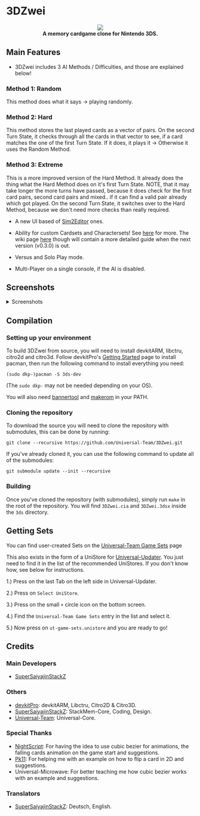 # 3DZwei
<p align="center">
	<a href="https://github.com/Universal-Team/3DZwei/releases/latest"><img src="https://github.com/Universal-Team/3DZwei/blob/master/resources/logos/logo.png"></a><br>
	<b>A memory cardgame clone for Nintendo 3DS.</b><br>
</p>

## Main Features
* 3DZwei includes 3 AI Methods / Difficulties, and those are explained below!

### Method 1: Random
This method does what it says -> playing randomly.

### Method 2: Hard
This method stores the last played cards as a vector of pairs. On the second Turn State, it checks through all the cards in that vector to see, if a card matches the one of the first Turn State. If it does, it plays it -> Otherwise it uses the Random Method.

### Method 3: Extreme
This is a more improved version of the Hard Method. It already does the thing what the Hard Method does on it's first Turn State. NOTE, that it may take longer the more turns have passed, because it does check for the first card pairs, second card pairs and mixed.. if it can find a valid pair already which got played. On the second Turn State, it switches over to the Hard Method, because we don't need more checks than really required.


* A new UI based of [Sim2Editor](https://github.com/Universal-Team/Sim2Editor) ones.

* Ability for custom Cardsets and Charactersets! See [here](https://github.com/Universal-Team/3DZwei/tree/master/set-generator/README.md) for more. The wiki page [here](https://github.com/Universal-Team/3DZwei/wiki) though will contain a more detailed guide when the next version (v0.3.0) is out.

* Versus and Solo Play mode.

* Multi-Player on a single console, if the AI is disabled.

## Screenshots

<details><summary>Screenshots</summary>

### AI Selector
![](https://github.com/Universal-Team/3DZwei/blob/master/resources/screenshots/aiSelector.png)

### Card Selector
![](https://github.com/Universal-Team/3DZwei/blob/master/resources/screenshots/cardSelector.png)

### Character Selector
![](https://github.com/Universal-Team/3DZwei/blob/master/resources/screenshots/characterSelector.png)

### Credits
![](https://github.com/Universal-Team/3DZwei/blob/master/resources/screenshots/creditsContributors.png) ![](https://github.com/Universal-Team/3DZwei/blob/master/resources/screenshots/creditsStackMemCore.png) ![](https://github.com/Universal-Team/3DZwei/blob/master/resources/screenshots/creditsUniversalCore.png) ![](https://github.com/Universal-Team/3DZwei/blob/master/resources/screenshots/creditsTranslators1.png) ![](https://github.com/Universal-Team/3DZwei/blob/master/resources/screenshots/creditsTranslators2.png) ![](https://github.com/Universal-Team/3DZwei/blob/master/resources/screenshots/creditsTranslators3.png) ![](https://github.com/Universal-Team/3DZwei/blob/master/resources/screenshots/creditsSpecialThanks.png)

### Exit Overlay
![](https://github.com/Universal-Team/3DZwei/blob/master/resources/screenshots/exitOverlay.png)

### Game Result
![](https://github.com/Universal-Team/3DZwei/blob/master/resources/screenshots/roundResult.png) ![](https://github.com/Universal-Team/3DZwei/blob/master/resources/screenshots/gameResult.png)

### Game Screen
![](https://github.com/Universal-Team/3DZwei/blob/master/resources/screenshots/gameScreenVersus.png) ![](https://github.com/Universal-Team/3DZwei/blob/master/resources/screenshots/gameScreenSolo.png)

### Game Settings
![](https://github.com/Universal-Team/3DZwei/blob/master/resources/screenshots/gameSettingsGeneral.png) ![](https://github.com/Universal-Team/3DZwei/blob/master/resources/screenshots/gameSettingsPlayers.png)

### Language Selector
![](https://github.com/Universal-Team/3DZwei/blob/master/resources/screenshots/languageSelector.png)

### Main Menu
![](https://github.com/Universal-Team/3DZwei/blob/master/resources/screenshots/mainmenu.png)

### Rules
![](https://github.com/Universal-Team/3DZwei/blob/master/resources/screenshots/rules.png)

### Set Selectors
![](https://github.com/Universal-Team/3DZwei/blob/master/resources/screenshots/cardsetSelectorList.png) ![](https://github.com/Universal-Team/3DZwei/blob/master/resources/screenshots/cardsetSelectorCard.png) ![](https://github.com/Universal-Team/3DZwei/blob/master/resources/screenshots/charactersetSelectorList.png) ![](https://github.com/Universal-Team/3DZwei/blob/master/resources/screenshots/charactersetSelectorChar.png)

### Settings
![](https://github.com/Universal-Team/3DZwei/blob/master/resources/screenshots/settingsConfig.png) ![](https://github.com/Universal-Team/3DZwei/blob/master/resources/screenshots/settingsAnimation.png) ![](https://github.com/Universal-Team/3DZwei/blob/master/resources/screenshots/settingsAppInfo.png)

### Splash
![](https://github.com/Universal-Team/3DZwei/blob/master/resources/screenshots/splash.png)

</details>

## Compilation

### Setting up your environment

To build 3DZwei from source, you will need to install devkitARM, libctru, citro2d and citro3d. Follow devkitPro's [Getting Started](https://devkitpro.org/wiki/Getting_Started) page to install pacman, then run the following command to install everything you need:
```
(sudo dkp-)pacman -S 3ds-dev
```
(The `sudo dkp-` may not be needed depending on your OS).

You will also need [bannertool](https://github.com/Steveice10/bannertool/releases/latest) and [makerom](https://github.com/profi200/Project_CTR/releases/latest) in your PATH.

### Cloning the repository

To download the source you will need to clone the repository with submodules, this can be done by running:
```
git clone --recursive https://github.com/Universal-Team/3DZwei.git
```

If you've already cloned it, you can use the following command to update all of the submodules:
```
git submodule update --init --recursive
```

### Building

Once you've cloned the repository (with submodules), simply run `make` in the root of the repository. You will find `3DZwei.cia` and `3DZwei.3dsx` inside the `3ds` directory.


## Getting Sets
You can find user-created Sets on the [Universal-Team Game Sets](https://game-sets.universal-team.net/) page

This also exists in the form of a UniStore for [Universal-Updater](https://github.com/Universal-Team/Universal-Updater). You just need to find it in the list of the recommended UniStores. If you don't know how, see below for instructions.

1.) Press on the last Tab on the left side in Universal-Updater.

2.) Press on `Select UniStore`.

3.) Press on the small `+` circle icon on the bottom screen.

4.) Find the `Universal-Team Game Sets` entry in the list and select it.

5.) Now press on `ut-game-sets.unistore` and you are ready to go!


## Credits
### Main Developers
- [SuperSaiyajinStackZ](https://github.com/SuperSaiyajinStackZ)

### Others
- [devkitPro](https://github.com/devkitPro): devkitARM, Libctru, Citro2D & Citro3D.
- [SuperSaiyajinStackZ](https://github.com/SuperSaiyajinStackZ): StackMem-Core, Coding, Design.
- [Universal-Team](https://github.com/Universal-Team): Universal-Core.

### Special Thanks
- [NightScript](https://github.com/NightYoshi370): For having the idea to use cubic bezier for animations, the falling cards animation on the game start and suggestions.
- [Pk11](https://github.com/Epicpkmn11): For helping me with an example on how to flip a card in 2D and suggestions.
- Universal-Microwave: For better teaching me how cubic bezier works with an example and suggestions.

### Translators
- [SuperSaiyajinStackZ](https://github.com/SuperSaiyajinStackZ): Deutsch, English.